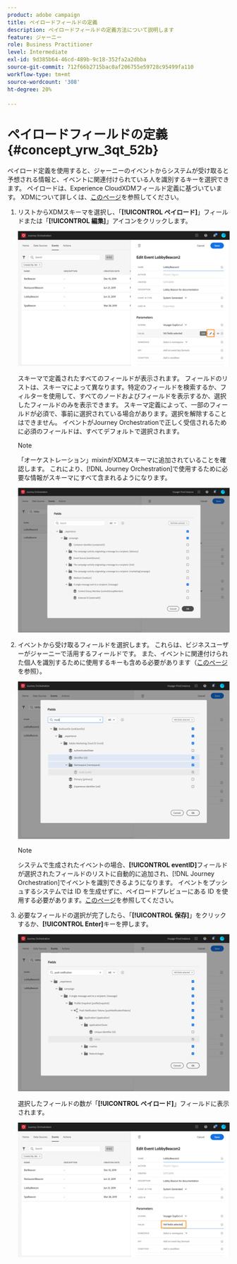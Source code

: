 ```yaml
---
product: adobe campaign
title: ペイロードフィールドの定義
description: ペイロードフィールドの定義方法について説明します
feature: ジャーニー
role: Business Practitioner
level: Intermediate
exl-id: 9d385b64-46cd-489b-9c18-352fa2a2dbba
source-git-commit: 712f66b2715bac0af206755e59728c95499fa110
workflow-type: tm+mt
source-wordcount: '308'
ht-degree: 20%

---
```


# ペイロードフィールドの定義 {#concept_yrw_3qt_52b}

ペイロード定義を使用すると、ジャーニーのイベントからシステムが受け取ると予想される情報と、イベントに関連付けられている人を識別するキーを選択できます。 ペイロードは、Experience CloudXDMフィールド定義に基づいています。 XDMについて詳しくは、[このページ](https://docs.adobe.com/content/help/ja-JP/experience-platform/xdm/home.html)を参照してください。

1. リストからXDMスキーマを選択し、「**[!UICONTROL ペイロード]**」フィールドまたは「**[!UICONTROL 編集]**」アイコンをクリックします。

   ![](../assets/journey8.png)

   スキーマで定義されたすべてのフィールドが表示されます。 フィールドのリストは、スキーマによって異なります。特定のフィールドを検索するか、フィルターを使用して、すべてのノードおよびフィールドを表示するか、選択したフィールドのみを表示できます。 スキーマ定義によって、一部のフィールドが必須で、事前に選択されている場合があります。選択を解除することはできません。 イベントがJourney Orchestrationで正しく受信されるために必須のフィールドは、すべてデフォルトで選択されます。

   >[!NOTE]
   >
   >「オーケストレーション」mixinがXDMスキーマに追加されていることを確認します。 これにより、[!DNL Journey Orchestration]で使用するために必要な情報がスキーマにすべて含まれるようになります。

   ![](../assets/journey9.png)

1. イベントから受け取るフィールドを選択します。 これらは、ビジネスユーザーがジャーニーで活用するフィールドです。 また、イベントに関連付けられた個人を識別するために使用するキーも含める必要があります（[このページ](../event/defining-the-event-key.md)を参照）。

   ![](../assets/journey10.png)

   >[!NOTE]
   >
   >システムで生成されたイベントの場合、**[!UICONTROL eventID]**&#x200B;フィールドが選択されたフィールドのリストに自動的に追加され、[!DNL Journey Orchestration]でイベントを識別できるようになります。 イベントをプッシュするシステムでは ID を生成せずに、ペイロードプレビューにある ID を使用する必要があります。[このページ](../event/previewing-the-payload.md)を参照してください。

1. 必要なフィールドの選択が完了したら、「**[!UICONTROL 保存]**」をクリックするか、**[!UICONTROL Enter]**&#x200B;キーを押します。

   ![](../assets/journey11.png)

   選択したフィールドの数が「**[!UICONTROL ペイロード]**」フィールドに表示されます。

   ![](../assets/journey12.png)
